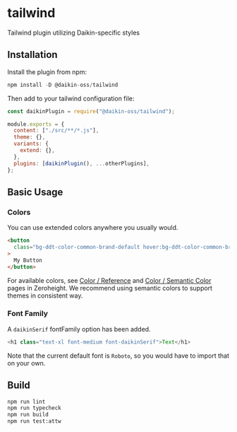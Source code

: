 # tailwind

Tailwind plugin utilizing Daikin-specific styles

## Installation

Install the plugin from npm:

```javascript
npm install -D @daikin-oss/tailwind
```

Then add to your tailwind configuration file:

```js
const daikinPlugin = require("@daikin-oss/tailwind");

module.exports = {
  content: ["./src/**/*.js"],
  theme: {},
  variants: {
    extend: {},
  },
  plugins: [daikinPlugin(), ...otherPlugins],
};
```

## Basic Usage

### Colors

You can use extended colors anywhere you usually would.

```html
<button
  class="bg-ddt-color-common-brand-default hover:bg-ddt-color-common-brand-hover"
>
  My Button
</button>
```

For available colors, see [Color / Reference](https://zeroheight.com/6e2dc43d7/p/161b86-reference) and [Color / Semantic Color](https://zeroheight.com/6e2dc43d7/p/01c238-semantic-color) pages in Zeroheight.
We recommend using semantic colors to support themes in consistent way.

### Font Family

A `daikinSerif` fontFamily option has been added.

```javascript
<h1 class="text-xl font-medium font-daikinSerif">Text</h1>
```

Note that the current default font is `Roboto`, so you would have to import that on your own.

## Build

```sh
npm run lint
npm run typecheck
npm run build
npm run test:attw
```
